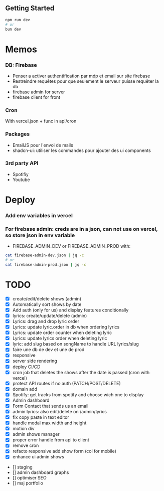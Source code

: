 ## Getting Started
```bash
npm run dev
# or
bun dev
```

# Memos

### DB: Firebase
- Penser a activer authentification par mdp et email sur site firebase
- Restreindre requêtes pour que seulement le serveur puisse requêter la db
- firebase admin for server
- firebase client for front

### Cron
With vercel.json + func in api/cron

### Packages
- EmailJS pour l'envoi de mails
- shadcn-ui: utiliser les commandes pour ajouter des ui components

### 3rd party API
- Spotifiy
- Youtube


# Deploy

### Add env variables in vercel

### For firebase admin: creds are in a json, can not use on vercel, so store json in env variable

- FIREBASE_ADMIN_DEV or FIREBASE_ADMIN_PROD with:
```bash
cat firebase-admin-dev.json | jq -c
# or
cat firebase-admin-prod.json | jq -c
```

# TODO
- [x] create/edit/delete shows (admin)
- [x] Automatically sort shows by date
- [x] Add auth (only for us) and display features conditionally
- [x] lyrics: create/update/delete (admin)
- [x] Lyrics: drag and drop lyric order
- [x] Lyrics: update lyric.order in db when ordering lyrics
- [x] Lyrics: update order counter when deleting lyric
- [x] Lyrics: update lyrics order when deleting lyric
- [x] lyric: add slug based on songName to handle URL lyrics/slug
- [x] faire une db de dev et une de prod
- [x] responsive
- [x] server side rendering
- [x] deploy CI/CD
- [x] cron job that deletes the shows after the date is passed (cron with vercel)
- [x] protect API routes if no auth (PATCH/POST/DELETE)
- [x] domain add
- [x] Spotify: get tracks from spotify and choose wich one to display
- [x] Admin dashboard
- [x] Form Contact that sends us an email
- [x] admin lyrics: also edit/delete on /admin/lyrics
- [x] fix copy paste in text editor
- [x] handle modal max width and height
- [x] motion div
- [x] admin shows manager
- [x] proper error handle from api to client
- [x] remove cron
- [x] refacto responsive add show form (col for mobile)
- [x] enhance ui admin shows
- [] staging
- [] admin dashboard graphs
- [] optimiser SEO
- [] maj portfolio


